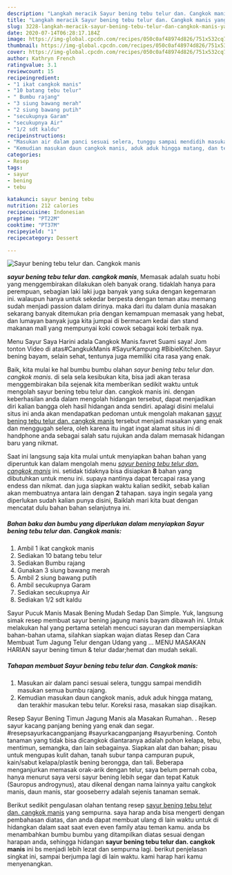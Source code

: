 ```yaml
---
description: "Langkah meracik Sayur bening tebu telur dan. Cangkok manis yang Bikin Ngiler"
title: "Langkah meracik Sayur bening tebu telur dan. Cangkok manis yang Bikin Ngiler"
slug: 3228-langkah-meracik-sayur-bening-tebu-telur-dan-cangkok-manis-yang-bikin-ngiler
date: 2020-07-14T06:28:17.184Z
image: https://img-global.cpcdn.com/recipes/050c0af48974d826/751x532cq70/sayur-bening-tebu-telur-dan-cangkok-manis-foto-resep-utama.jpg
thumbnail: https://img-global.cpcdn.com/recipes/050c0af48974d826/751x532cq70/sayur-bening-tebu-telur-dan-cangkok-manis-foto-resep-utama.jpg
cover: https://img-global.cpcdn.com/recipes/050c0af48974d826/751x532cq70/sayur-bening-tebu-telur-dan-cangkok-manis-foto-resep-utama.jpg
author: Kathryn French
ratingvalue: 3.1
reviewcount: 15
recipeingredient:
- "1 ikat cangkok manis"
- "10 batang tebu telur"
- " Bumbu rajang"
- "3 siung bawang merah"
- "2 siung bawang putih"
- "secukupnya Garam"
- "secukupnya Air"
- "1/2 sdt kaldu"
recipeinstructions:
- "Masukan air dalam panci sesuai selera, tunggu sampai mendidih masukan semua bumbu rajang."
- "Kemudian masukan daun cangkok manis, aduk aduk hingga matang, dan terakhir masukan tebu telur. Koreksi rasa, masakan siap disajikan."
categories:
- Resep
tags:
- sayur
- bening
- tebu

katakunci: sayur bening tebu 
nutrition: 212 calories
recipecuisine: Indonesian
preptime: "PT22M"
cooktime: "PT37M"
recipeyield: "1"
recipecategory: Dessert

---
```



![Sayur bening tebu telur dan. Cangkok manis](https://img-global.cpcdn.com/recipes/050c0af48974d826/751x532cq70/sayur-bening-tebu-telur-dan-cangkok-manis-foto-resep-utama.jpg)

<b><i>sayur bening tebu telur dan. cangkok manis</i></b>, Memasak adalah suatu hobi yang menggembirakan dilakukan oleh banyak orang. tidaklah hanya para perempuan, sebagian laki laki juga banyak yang suka dengan kegemaran ini. walaupun hanya untuk sekedar berpesta dengan teman atau memang sudah menjadi passion dalam dirinya. maka dari itu dalam dunia masakan sekarang banyak ditemukan pria dengan kemampuan memasak yang hebat, dan lumayan banyak juga kita jumpai di bermacam kedai dan stand makanan mall yang mempunyai koki cowok sebagai koki terbaik nya.

Menu Sayur Saya Harini adala Cangkok Manis.favret Suami saya! Jom tonton Video di atas#CangkukManis #SayurKampung #BibieKitchen. Sayur bening bayam, selain sehat, tentunya juga memiliki cita rasa yang enak.

Baik, kita mulai ke hal bumbu bumbu olahan <i>sayur bening tebu telur dan. cangkok manis</i>. di sela sela kesibukan kita, bisa jadi akan terasa menggembirakan bila sejenak kita memberikan sedikit waktu untuk mengolah sayur bening tebu telur dan. cangkok manis ini. dengan keberhasilan anda dalam mengolah hidangan tersebut, dapat menjadikan diri kalian bangga oleh hasil hidangan anda sendiri. apalagi disini melalui situs ini anda akan mendapatkan pedoman untuk mengolah makanan <u>sayur bening tebu telur dan. cangkok manis</u> tersebut menjadi masakan yang enak dan menggugah selera, oleh karena itu ingat ingat alamat situs ini di handphone anda sebagai salah satu rujukan anda dalam memasak hidangan baru yang nikmat.


Saat ini langsung saja kita mulai untuk menyiapkan bahan bahan yang diperuntuk kan dalam mengolah menu <u><i>sayur bening tebu telur dan. cangkok manis</i></u> ini. setidak tidaknya bisa disiapkan <b>8</b> bahan yang dibutuhkan untuk menu ini. supaya nantinya dapat tercapai rasa yang endess dan nikmat. dan juga siapkan waktu kalian sedikit, sebab kalian akan membuatnya antara lain dengan <b>2</b> tahapan. saya ingin segala yang diperlukan sudah kalian punya disini, Baiklah mari kita buat dengan mencatat dulu bahan bahan selanjutnya ini.

<!--inarticleads1-->

##### Bahan baku dan bumbu yang diperlukan dalam menyiapkan Sayur bening tebu telur dan. Cangkok manis:

1. Ambil 1 ikat cangkok manis
1. Sediakan 10 batang tebu telur
1. Sediakan  Bumbu rajang
1. Gunakan 3 siung bawang merah
1. Ambil 2 siung bawang putih
1. Ambil secukupnya Garam
1. Sediakan secukupnya Air
1. Sediakan 1/2 sdt kaldu


Sayur Pucuk Manis Masak Bening Mudah Sedap Dan Simple. Yuk, langsung simak resep membuat sayur bening jagung manis bayam dibawah ini. Untuk melakukan hal yang pertama setelah mencuci sayuran dan mempersiapkan bahan-bahan utama, silahkan siapkan wajan diatas Resep dan Cara Membuat Tum Jagung Telur dengan Udang yang … MENU MASAKAN HARIAN sayur bening timun &amp; telur dadar;hemat dan mudah sekali. 

<!--inarticleads2-->

##### Tahapan membuat Sayur bening tebu telur dan. Cangkok manis:

1. Masukan air dalam panci sesuai selera, tunggu sampai mendidih masukan semua bumbu rajang.
1. Kemudian masukan daun cangkok manis, aduk aduk hingga matang, dan terakhir masukan tebu telur. Koreksi rasa, masakan siap disajikan.


Resep Sayur Bening Timun Jagung Manis ala Masakan Rumahan. . Resep sayur kacang panjang bening yang enak dan segar. #resepsayurkacangpanjang #sayurkacangpanjang #sayurbening. Contoh tanaman yang tidak bisa dicangkok diantaranya adalah pohon kelapa, tebu, mentimun, semangka, dan lain sebagainya. Siapkan alat dan bahan; pisau untuk mengupas kulit dahan, tanah subur tanpa campuran pupuk, kain/sabut kelapa/plastik bening berongga, dan tali. Beberapa menganjurkan memasak orak-arik dengan telur, saya belum pernah coba, hanya menurut saya versi sayur bening lebih segar dan tepat Katuk (Sauropus androgynus), atau dikenal dengan nama lainnya yaitu cangkok manis, daun manis, star gooseberry adalah sejenis tanaman semak. 

Berikut sedikit pengulasan olahan tentang resep <u>sayur bening tebu telur dan. cangkok manis</u> yang sempurna. saya harap anda bisa mengerti dengan pembahasan diatas, dan anda dapat membuat ulang di lain waktu untuk di hidangkan dalam saat saat even even family atau teman kamu. anda bs menambahkan bumbu bumbu yang ditampilkan diatas sesuai dengan harapan anda, sehingga hidangan <b>sayur bening tebu telur dan. cangkok manis</b> ini bs menjadi lebih lezat dan sempurna lagi. berikut penjelasan singkat ini, sampai berjumpa lagi di lain waktu. kami harap hari kamu menyenangkan.
